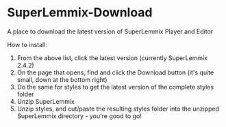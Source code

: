 # SuperLemmix-Download
A place to download the latest version of SuperLemmix Player and Editor

How to install:

1) From the above list, click the latest version (currently SuperLemmix 2.4.2)
2) On the page that opens, find and click the Download button (it's quite small, down at the bottom right)
3) Do the same for styles to get the latest version of the complete styles folder
4) Unzip SuperLemmix
5) Unzip styles, and cut/paste the resulting styles folder into the unzipped SuperLemmix directory - you're good to go!
